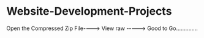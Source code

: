 # Website-Development-Projects

Open the Compressed Zip File----> View raw -----> Good to Go..............
